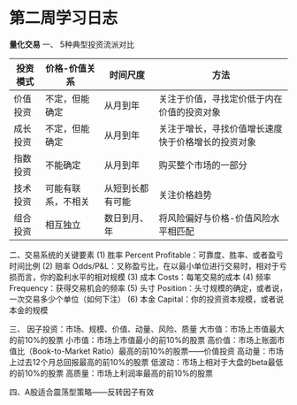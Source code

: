 # 第二周学习日志
**量化交易**
一、 5种典型投资流派对比

| 投资模式 | 价格-价值关系      | 时间尺度         | 方法                                               |
| -------- | ------------------ | ---------------- | -------------------------------------------------- |
| 价值投资 | 不定，但能确定     | 从月到年         | 关注于价值，寻找定价低于内在价值的投资对象         |
| 成长投资 | 不定，但能确定     | 从月到年         | 关注于增长，寻找价值增长速度快于价格增长的投资对象 |
| 指数投资 | 不能确定           | 从月到年         | 购买整个市场的一部分                               |
| 技术投资 | 可能有联系，不相关 | 从短到长都有可能 | 关注价格趋势                                       |
| 组合投资 | 相互独立           | 数日到月、年     | 将风险偏好与价格-价值风险水平相匹配                |

二、交易系统的关键要素
	(1) 胜率 Percent Profitable：可靠度、胜率、或者盈亏时间比例
	(2) 赔率 Odds/P&L：又称盈亏比，在以最小单位进行交易时，相对于亏损而言，你的盈利水平的相对规模
	(3) 成本 Costs：每笔交易的成本
	(4) 频率 Frequency：获得交易机会的频率
	(5) 头寸 Position：头寸规模的确定，或者说，一次交易多少个单位（如何下注）
	(6) 本金 Capital：你的投资资本规模，或者说本金的规模
	
三、 因子投资：市场、规模、价值、动量、风险、质量
    大市值：市场上市值最大的前10%的股票
    小市值：市场上市值最小的前10%的股票
    高价值：市场上账面市值比（Book-to-Market Ratio）最高的前10%的股票——价值投资
    高动量：市场上过去12个月总回报最高的前10%的股票
    低波动：市场上相对于大盘的beta最低的前10%的股票
    高质量：市场上利润率最高的前10%的股票

四、A股适合震荡型策略——反转因子有效

